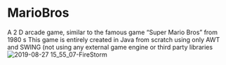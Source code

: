 # MarioBros
A 2 D arcade game, similar to the famous game “Super Mario Bros” from 1980 s This game is entirely created in Java from scratch using only AWT and SWING (not using any external game engine or third party libraries
![2019-08-27 15_55_07-FireStorm](https://user-images.githubusercontent.com/25323699/64065790-e8a27180-cc2f-11e9-99ee-c960dcce8a02.png)
